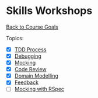 # Skills Workshops

[Back to Course Goals](../README.md)

Topics:

- [x] [TDD Process](TDD_process.md)
- [x] [Debugging](debugging.md)
- [x] [Mocking](mocking.md)
- [x] [Code Review](code_review.md)
- [x] [Domain Modelling](domain_modelling.md)
- [x] [Feedback](feedback.md)
- [ ] [Mocking with RSpec](mocking_with_rspec.md)
